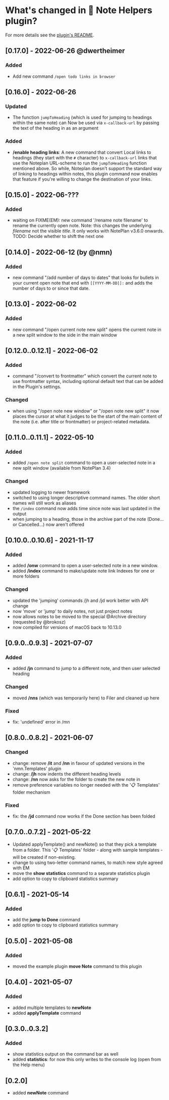 # What's changed in 📙 Note Helpers plugin?
For more details see the [plugin's README](https://github.com/NotePlan/plugins/tree/main/jgclark.NoteHelpers/).

## [0.17.0] - 2022-06-26 @dwertheimer

### Added
- Add new command  `/open todo links in browser`


## [0.16.0] - 2022-06-26
### Updated
- The function `jumpToHeading` (which is used for jumping to headings within the same note) can Now be used via `x-callback-url` by passing the text of the heading in as an argument
### Added
- **/enable heading links**: A new command that convert Local links to headings (they start with the `#` character) to `x-callback-url` links that use the Noteplan URL-scheme to run the `jumpToHeading` function mentioned above. So while, Noteplan doesn't support the standard way of linking to headings within notes, this plugin command now enables that feature if you're willing to change the destination of your links.

## [0.15.0] - 2022-06-???
### Added
- waiting on FIXME(EM): new command '/rename note filename' to rename the currently open note. Note: this changes the underlying _filename_ not the visible _title_. It only works with NotePlan v3.6.0 onwards.
TODO: Decide whether to shift the next one

## [0.14.0] - 2022-06-12 (by @nmn)
### Added
- new command "/add number of days to dates" that looks for bullets in your current open note that end with `[[YYYY-MM-DD]]:` and adds the number of days to or since that date.

## [0.13.0] - 2022-06-02
### Added
- new command "/open current note new split" opens the current note in a new split window to the side in the main window

## [0.12.0..0.12.1] - 2022-06-02
### Added
- command "/convert to frontmatter" which convert the current note to use frontmatter syntax, including optional default text that can be added in the Plugin's settings.
### Changed
- when using "/open note new window" or "/open note new split" it now places the cursor at what it judges to be the start of the main content of the note (i.e. after title or frontmatter) or project-related metadata.

## [0.11.0..0.11.1] - 2022-05-10
### Added
- added `/open note split` command to open a user-selected note in a new split window (available from NotePlan 3.4)
### Changed
- updated logging to newer framework
- switched to using longer descriptive command names. The older short names will still work as aliases
- the `/index` command now adds time since note was last updated in the output
- when jumping to a heading, those in the archive part of the note (Done... or Cancelled...) now aren't offered

## [0.10.0..0.10.6] - 2021-11-17
### Added
- added **/onw** command to open a user-selected note in a new window.
- added **/index** command to make/update note link Indexes for one or more folders 
### Changed
- updated the 'jumping' commands /jh and /jd work better with API change
- now 'move' or 'jump' to daily notes, not just project notes
- now allows notes to be moved to the special @Archive directory (requested by @brokosz)
- now compiled for versions of macOS back to 10.13.0

## [0.9.0..0.9.3] - 2021-07-07
### Added
- added **/jn** command to jump to a different note, and then user selected heading

### Changed
- moved **/nns** (which was temporarily here) to Filer and cleaned up here

### Fixed
- fix: 'undefined' error in /mn

## [0.8.0..0.8.2] - 2021-06-07
### Changed
- change: remove **/it** and **/nn** in favour of updated versions in the 'nmn.Templates' plugin
- change: **/jh** now indents the different heading levels
- change: **/nn** now asks for the folder to create the new note in
- remove preference variables no longer needed with the '📋 Templates' folder mechanism

### Fixed
- fix: the **/jd** command now works if the Done section has been folded

## [0.7.0..0.7.2] - 2021-05-22
- Updated applyTemplate() and newNote() so that they pick a template from a folder. This '📋 Templates' folder - along with sample templates - will be created if non-existing.
- change to using two-letter command names, to match new style agreed with EM
- move the **show statistics** command to a separate statistics plugin
- add option to copy to clipboard statistics summary

## [0.6.1] - 2021-05-14
### Added
- add the **jump to Done** command
- add option to copy to clipboard statistics summary

## [0.5.0] - 2021-05-08
### Added
- moved the example plugin **move Note** command to this plugin

## [0.4.0] - 2021-05-07
### Added
- added multiple templates to **newNote**
- added **applyTemplate** command

## [0.3.0..0.3.2]
### Added
- show statistics output on the command bar as well
- added **statistics**: for now this only writes to the console log (open from the Help menu)
 
## [0.2.0]
- added **newNote** command
